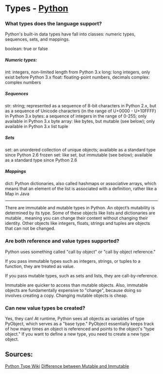 # Types - [Python](https://github.com/lydsnyder/OO-Language-Comparison/blob/master/Python/contents.md)


### What types does the language support?

Python's built-in data types have fall into classes: numeric types, sequences, sets, and mappings.

boolean: true or false

##### Numeric types:

int: integers, non-limited length from Python 3.x
long: long integers, only exist before Python 3.x
float: floating-point numbers, decimals
complex: complex numbers

##### Sequences

str: string; represented as a sequence of 8-bit characters in Python 2.x, but as a sequence of Unicode characters (in the range of U+0000 - U+10FFFF) in Python 3.x
bytes: a sequence of integers in the range of 0-255; only available in Python 3.x
byte array: like bytes, but mutable (see below); only available in Python 3.x
list
tuple

##### Sets

set: an unordered collection of unique objects; available as a standard type since Python 2.6
frozen set: like set, but immutable (see below); available as a standard type since Python 2.6

##### Mappings

dict: Python dictionaries, also called hashmaps or associative arrays, which means that an element of the list is associated with a definition, rather like a Map in Java

---

There are immutable and mutable types in Python. An object’s mutability is determined by its type. Some of these objects like lists and dictionaries are mutable , meaning you can change their content without changing their identity. Other objects like integers, floats, strings and tuples are objects that can not be changed.


### Are both reference and value types supported?

Python uses something called "call by object" or "call by object reference."

If you pass immutable types such as integers, strings, or tuples to a function, they are treated as value.

If you pass mutable types, such as sets and lists, they are call-by-reference.

Immutable are quicker to access than mutable objects. Also, immutable objects are fundamentally expensive to "change", because doing so involves creating a copy. Changing mutable objects is cheap.

### Can new value types be created?

Yes, they can! At runtime, Python sees all objects as variables of type PyObject, which serves as a "base type." PyObject essentially keeps track of how many times an object is referenced and points to the object's "type object." If you want to define a new type, you need to create a new type object.

## Sources:

[Python Type Wiki](https://en.wikibooks.org/wiki/Python_Programming/Data_Types)
[Difference between Mutable and Immutable](http://net-informations.com/python/iq/immutable.htm)
